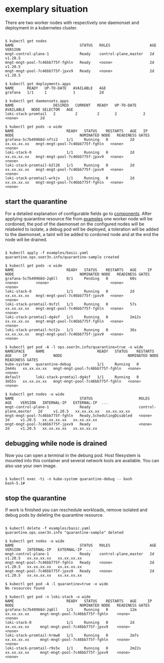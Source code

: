# exemplary situation

There are two worker nodes with respectively one daemonset and deployment in a kubernetes cluster.

```

$ kubectl get nodes 
NAME                              STATUS   ROLES                  AGE     VERSION
mngt-control-plane-1              Ready    control-plane,master   2d      v1.20.5
mngt-mngt-pool-7c46bb775f-fghln   Ready    <none>                 2d      v1.20.5
mngt-mngt-pool-7c46bb775f-jpxv9   Ready    <none>                 2d      v1.20.5

$ kubectl get deployments.apps
NAME      READY   UP-TO-DATE   AVAILABLE   AGE
grafana   1/1     1            1           2d

$ kubectl get daemonsets.apps
NAME                  DESIRED   CURRENT   READY   UP-TO-DATE   AVAILABLE   NODE SELECTOR   AGE
loki-stack-promtail   2         2         2       2            2           <none>          2d

$ kubectl get pods -o wide
NAME                        READY   STATUS    RESTARTS   AGE   IP            NODE                              NOMINATED NODE   READINESS GATES
grafana-5c7b49968d-nftz2    1/1     Running   0          2d    xx.xx.xx.xx   mngt-mngt-pool-7c46bb775f-fghln   <none>           <none>
loki-stack-0                1/1     Running   0          2d    xx.xx.xx.xx   mngt-mngt-pool-7c46bb775f-jpxv9   <none>           <none>
loki-stack-promtail-b2l26   1/1     Running   0          2d    xx.xx.xx.xx   mngt-mngt-pool-7c46bb775f-jpxv9   <none>           <none>
loki-stack-promtail-wrkjx   1/1     Running   0          2d    xx.xx.xx.xx   mngt-mngt-pool-7c46bb775f-fghln   <none>           <none>

```

## start the quarantine

For a detailed explanation of configurable fields go to [components](COMPONENTS.md). After applying quarantine resource file from [examples](../examples/doc.yaml) one worker node will be cordoned, the pod of the daemonset on the configured nodes will be relabeled to isolate, a debug pod will be deployed, a toleration will be added to the daemonset, a taint will be added to cordoned node and at the end the node will be drained. 

```

$ kubectl apply -f examples/basic.yaml 
quarantine.ops.soer3n.info/quarantine-sample created

$ kubectl get pods -o wide
NAME                        READY   STATUS    RESTARTS   AGE     IP            NODE                              NOMINATED NODE   READINESS GATES
grafana-5c7b49968d-2q6ll    0/1     Pending   0          60s     <none>        <none>                            <none>           <none>
loki-stack-0                1/1     Running   0          2d      xx.xx.xx.xx   mngt-mngt-pool-7c46bb775f-jpxv9   <none>           <none>
loki-stack-promtail-9sfzl   1/1     Running   0          57s     xx.xx.xx.xx   mngt-mngt-pool-7c46bb775f-fghln   <none>           <none>
loki-stack-promtail-dg4sf   1/1     Running   0          2m12s   xx.xx.xx.xx   mngt-mngt-pool-7c46bb775f-fghln   <none>           <none>
loki-stack-promtail-hct2x   1/1     Running   0          36s     xx.xx.xx.xx   mngt-mngt-pool-7c46bb775f-jpxv9   <none>           <none>

$ kubectl get pod -A -l ops.soer3n.info/quarantine=true -o wide
NAMESPACE     NAME                        READY   STATUS    RESTARTS   AGE     IP            NODE                              NOMINATED NODE   READINESS GATES
kube-system   quarantine-debug            1/1     Running   0          2m44s   xx.xx.xx.xx   mngt-mngt-pool-7c46bb775f-fghln   <none>    <none>
default       loki-stack-promtail-dg4sf   1/1     Running   0          3m55s   xx.xx.xx.xx   mngt-mngt-pool-7c46bb775f-fghln   <none>    <none>

$ kubectl get nodes -o wide
NAME                              STATUS                     ROLES                  AGE    VERSION   INTERNAL-IP   EXTERNAL-IP  ...
mngt-control-plane-1              Ready                      control-plane,master   2d     v1.20.5   xx.xx.xx.xx   xx.xx.xx.xx  
mngt-mngt-pool-7c46bb775f-fghln   Ready,SchedulingDisabled   <none>                 2d     v1.20.5   xx.xx.xx.xx   xx.xx.xx.xx 
mngt-mngt-pool-7c46bb775f-jpxv9   Ready                      <none>                 2d     v1.20.5   xx.xx.xx.xx   xx.xx.xx.xx   

```

## debugging while node is drained

Now you can open a terminal in the debung pod. Host filesystem is mounted into this container and several network tools are available. You can also use your own image.

```

$ kubectl exec -ti -n kube-system quarantine-debug -- bash
bash-5.1# 

```


## stop the quarantine

If work is finished you can reschedule workloads, remove isolated and debug pods by deleting the quarantine resource.

```

$ kubectl delete -f examples/basic.yaml 
quarantine.ops.soer3n.info "quarantine-sample" deleted

$ kubectl get nodes -o wide
NAME                              STATUS   ROLES                  AGE    VERSION   INTERNAL-IP   EXTERNAL-IP  ...    
mngt-control-plane-1              Ready    control-plane,master   2d     v1.20.5   xx.xx.xx.xx   xx.xx.xx.xx     
mngt-mngt-pool-7c46bb775f-fghln   Ready    <none>                 2d     v1.20.5   xx.xx.xx.xx   xx.xx.xx.xx
mngt-mngt-pool-7c46bb775f-jpxv9   Ready    <none>                 2d     v1.20.5   xx.xx.xx.xx   xx.xx.xx.xx

$ kubectl get pod -A -l quarantine=true -o wide
No resources found

$ kubectl get pod -n loki-stack -o wide
NAME                        READY   STATUS    RESTARTS   AGE     IP               NODE                              NOMINATED NODE   READINESS GATES
grafana-5c7b49968d-2q6ll    1/1     Running   0          12m     xx.xx.xx.xx     mngt-mngt-pool-7c46bb775f-fghln    <none>           <none>
loki-stack-0                1/1     Running   0          2d      xx.xx.xx.xx     mngt-mngt-pool-7c46bb775f-jpxv9    <none>           <none>
loki-stack-promtail-hrmw8   1/1     Running   0          2m7s    xx.xx.xx.xx     mngt-mngt-pool-7c46bb775f-fghln    <none>           <none>
loki-stack-promtail-r9s5x   1/1     Running   0          2m22s   xx.xx.xx.xx     mngt-mngt-pool-7c46bb775f-jpxv9    <none>           <none>

```

